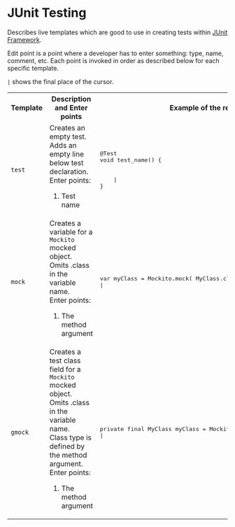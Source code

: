 # JUnit Testing
Describes live templates which are good to use in creating tests within [JUnit Framework](https://junit.org/junit5/).

Edit point is a point where a developer has to enter something: type, name, comment, etc. Each point is invoked in order as described below for each specific template.

`|` shows the final place of the cursor.

<table>
  <tr>
    <th>Template</th><th>Description and Enter points</th><th>Example of the result</th>
  </tr>
  <tr>
    <td><code>test</code></td>
    <td>Creates an empty test. Adds an empty line below test declaration.<br/>
      Enter points:<br/>
      <ol>
        <li>Test name</li>
      </ol>
    </td>
    <td>
      <pre lang='Java'>
@Test
void test_name() {
<br/>
    |
}</pre>
    </td>
  </tr>
  <tr>
    <td><code>mock</code></td>
    <td>Creates a variable for a <code>Mockito</code> mocked object.<br/>
        Omits .class in the variable name.<br/>
      Enter points:<br/>
      <ol>
        <li>The method argument</li>
      </ol>
    </td>
    <td>
    <pre lang='Java'>
var myClass = Mockito.mock( MyClass.class )
|</pre>
    </td>
  </tr>
  <tr>
    <td><code>gmock</code></td>
    <td>Creates a test class field for a <code>Mockito</code> mocked object.<br/>
      Omits .class in the variable name.<br/>
      Class type is defined by the method argument.<br/>
      Enter points:<br/>
      <ol>
        <li>The method argument</li>
      </ol>
    </td>
    <td>
    <pre lang='Java'>
private final MyClass myClass = Mockito.mock( MyClass.class );
|</pre>
    </td>
  </tr>
</table>
